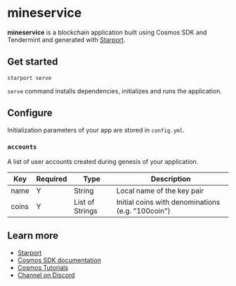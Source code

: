# mineservice

**mineservice** is a blockchain application built using Cosmos SDK and Tendermint and generated with [Starport](https://github.com/tendermint/starport).

## Get started

```
starport serve
```

`serve` command installs dependencies, initializes and runs the application.

## Configure

Initialization parameters of your app are stored in `config.yml`.

### `accounts`

A list of user accounts created during genesis of your application.

| Key   | Required | Type            | Description                                       |
| ----- | -------- | --------------- | ------------------------------------------------- |
| name  | Y        | String          | Local name of the key pair                        |
| coins | Y        | List of Strings | Initial coins with denominations (e.g. "100coin") |

## Learn more

- [Starport](https://github.com/tendermint/starport)
- [Cosmos SDK documentation](https://docs.cosmos.network)
- [Cosmos Tutorials](https://tutorials.cosmos.network)
- [Channel on Discord](https://discord.gg/W8trcGV)